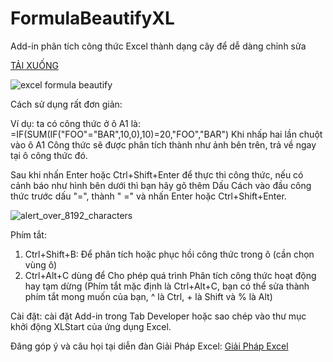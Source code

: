 # FormulaBeautifyXL
Add-in phân tích công thức Excel thành dạng cây để dễ dàng chỉnh sửa
 
[TẢI XUỐNG](https://github.com/SanbiVN/FormulaBeautifyXL/releases/tag/formula_beautify_excel)
 
 
![excel formula beautify](https://user-images.githubusercontent.com/58664571/208216197-2dd3ec3d-9db3-4a6e-b316-7fa552a36d89.gif)


Cách sử dụng rất đơn giản:


Ví dụ: ta có công thức ở ô A1 là:
=IF(SUM(IF("FOO"="BAR",10,0),10)=20,"FOO","BAR")
Khi nhấp hai lần chuột vào ô A1
Công thức sẽ được phân tích thành như ảnh bên trên, trả về ngay tại ô công thức đó.

Sau khi nhấn Enter hoặc Ctrl+Shift+Enter để thực thi công thức, nếu có cảnh báo như hình bên dưới thì bạn hãy gõ thêm Dấu Cách vào đầu công thức trước dấu "=", thành " =" và nhấn Enter hoặc Ctrl+Shift+Enter.

![alert_over_8192_characters](https://user-images.githubusercontent.com/58664571/208218159-cf8bca0e-c121-4924-9c48-7d92cacbd648.jpg)

Phím tắt:
1. Ctrl+Shift+B: Để phân tích hoặc phục hồi công thức trong ô (cần chọn vùng ô)
2. Ctrl+Alt+C dùng để Cho phép quá trình Phân tích công thức hoạt động hay tạm dừng
(Phím tắt mặc định là Ctrl+Alt+C, bạn có thể sửa thành phím tắt mong muốn của bạn, ^ là Ctrl, + là Shift và % là Alt)


Cài đặt: cài đặt Add-in trong Tab Developer hoặc sao chép vào thư mục khởi động XLStart của ứng dụng Excel.

Đăng góp ý và câu họi tại diễn đàn Giải Pháp Excel: [Giải Pháp Excel](https://www.giaiphapexcel.com/diendan/threads/159912/)
